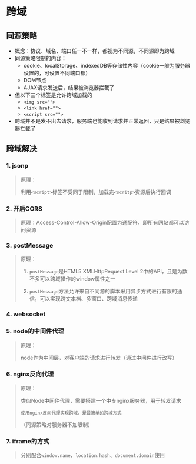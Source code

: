 # 跨域

## 同源策略

* 概念：协议、域名、端口任一不一样，都视为不同源，不同源即为跨域
* 同源策略限制的内容：
  * cookie、localStorage、indexedDB等存储性内容（cookie一般为服务器设置的，可设置不同端口都）
  * DOM节点
  * AJAX请求发送后，结果被浏览器拦截了
* 但以下三个标签是允许跨域加载的
  * `<img src="">`
  * `<link href="">`
  * `<script src="">`
* 跨域并不是发不出去请求，服务端也能收到请求并正常返回，只是结果被浏览器拦截了

## 跨域解决

### 1. jsonp

> 原理：
>
> 利用`<script>`标签不受同于限制，加载完`<scritp>`资源后执行回调

### 2. 开启CORS

> 原理：Access-Control-Allow-Origin配置为通配符，即所有网站都可以访问资源

### 3. postMessage

> 原理：
>
> 1. `postMessage`是HTML5 XMLHttpRequest Level 2中的API，且是为数不多可以跨域操作的window属性之一
>
> 2. `postMessage`方法允许来自不同源的脚本采用异步方式进行有限的通信，可以实现跨文本档、多窗口、跨域消息传递

### 4. websocket

### 5. node的中间件代理

> 原理：
>
> node作为中间层，对客户端的请求进行转发（通过中间件进行改写）

### 6. nginx反向代理

> 原理：
>
> 类似Node中间件代理，需要搭建一个中专nginx服务器，用于转发请求
>
> `使用nginx反向代理实现跨域，是最简单的跨域方式`
>
> （同源策略对服务器不加限制）

### 7. iframe的方式

> 分别配合`window.name`、`location.hash`、`document.domain`使用